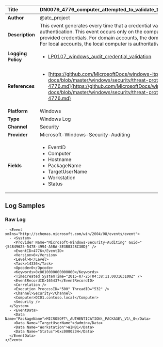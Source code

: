 | Title              | DN0079_4776_computer_attempted_to_validate_the_credentials_for_an_account       |
|:-------------------|:------------------|
| **Author**         | @atc_project        |
| **Description**    | This event generates every time that a credential validation occurs  using NTLM authentication. This event occurs only on the computer  that is authoritative for the provided credentials. For domain  accounts, the domain controller is authoritative. For local accounts,  the local computer is authoritative |
| **Logging Policy** | <ul><li>[LP0107_windows_audit_credential_validation](../Logging_Policies/LP0107_windows_audit_credential_validation.md)</li></ul> |
| **References**     | <ul><li>[https://github.com/MicrosoftDocs/windows-itpro-docs/blob/master/windows/security/threat-protection/auditing/event-4776.md](https://github.com/MicrosoftDocs/windows-itpro-docs/blob/master/windows/security/threat-protection/auditing/event-4776.md)</li></ul> |
| **Platform**       | Windows    |
| **Type**           | Windows Log        |
| **Channel**        | Security     |
| **Provider**       | Microsoft-Windows-Security-Auditing    |
| **Fields**         | <ul><li>EventID</li><li>Computer</li><li>Hostname</li><li>PackageName</li><li>TargetUserName</li><li>Workstation</li><li>Status</li></ul> |


## Log Samples

### Raw Log

```
- <Event xmlns="http://schemas.microsoft.com/win/2004/08/events/event">
  - <System>
    <Provider Name="Microsoft-Windows-Security-Auditing" Guid="{54849625-5478-4994-A5BA-3E3B0328C30D}" /> 
    <EventID>4776</EventID> 
    <Version>0</Version> 
    <Level>0</Level> 
    <Task>14336</Task> 
    <Opcode>0</Opcode> 
    <Keywords>0x8010000000000000</Keywords> 
    <TimeCreated SystemTime="2015-07-25T04:38:11.003163100Z" /> 
    <EventRecordID>165437</EventRecordID> 
    <Correlation /> 
    <Execution ProcessID="500" ThreadID="532" /> 
    <Channel>Security</Channel> 
    <Computer>DC01.contoso.local</Computer> 
    <Security /> 
  </System>
  - <EventData>
    <Data Name="PackageName">MICROSOFT\_AUTHENTICATION\_PACKAGE\_V1\_0</Data> 
    <Data Name="TargetUserName">dadmin</Data> 
    <Data Name="Workstation">WIN81</Data> 
    <Data Name="Status">0xc0000234</Data> 
  </EventData>
</Event>

```




